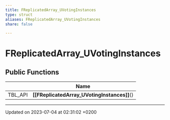 ```yaml
---
title: FReplicatedArray_UVotingInstances
type: struct
aliases: FReplicatedArray_UVotingInstances
share: false

---
```


# FReplicatedArray_UVotingInstances





## Public Functions

|                | Name           |
| -------------- | -------------- |
| TBL_API | **[[FReplicatedArray_UVotingInstances]]**() |

-------------------------------

Updated on 2023-07-04 at 02:31:02 +0200